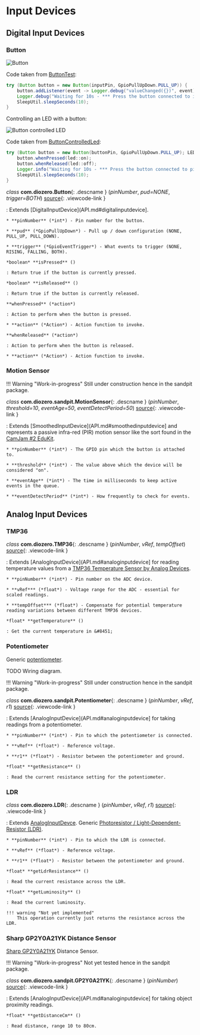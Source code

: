 # Input Devices

## Digital Input Devices

### Button

![Button](images/Button.png "Button") 

Code taken from [ButtonTest](https://github.com/mattjlewis/diozero/blob/master/diozero-core/src/main/java/com/diozero/sampleapps/ButtonTest.java):

```java
try (Button button = new Button(inputPin, GpioPullUpDown.PULL_UP)) {
	button.addListener(event -> Logger.debug("valueChanged({})", event));
	Logger.debug("Waiting for 10s - *** Press the button connected to input pin " + inputPin + " ***");
	SleepUtil.sleepSeconds(10);
}
```

Controlling an LED with a button:

![Button controlled LED](images/Button_LED.png "Button controlled LED") 

Code taken from [ButtonControlledLed](https://github.com/mattjlewis/diozero/blob/master/diozero-core/src/main/java/com/diozero/sampleapps/ButtonControlledLed.java):

```java
try (Button button = new Button(buttonPin, GpioPullUpDown.PULL_UP); LED led = new LED(ledPin)) {
	button.whenPressed(led::on);
	button.whenReleased(led::off);
	Logger.info("Waiting for 10s - *** Press the button connected to pin {} ***", Integer.valueOf(buttonPin));
	SleepUtil.sleepSeconds(10);
}
```

*class* **com.diozero.Button**{: .descname } (*pinNumber*, *pud=NONE*, *trigger=BOTH*) [source](https://github.com/mattjlewis/diozero/blob/master/diozero-core/src/main/java/com/diozero/Button.java){: .viewcode-link }

: Extends [DigitalInputDevice](API.md#digitalinputdevice].
    
    * **pinNumber** (*int*) - Pin number for the button.
    
    * **pud** (*GpioPullUpDown*) - Pull up / down configuration (NONE, PULL_UP, PULL_DOWN).
    
    * **trigger** (*GpioEventTrigger*) - What events to trigger (NONE, RISING, FALLING, BOTH).
    
    *boolean* **isPressed** ()
    
    : Return true if the button is currently pressed.
    
    *boolean* **isReleased** ()
    
    : Return true if the button is currently released.
    
    **whenPressed** (*action*)
    
    : Action to perform when the button is pressed.
    
    * **action** (*Action*) - Action function to invoke.
    
    **whenReleased** (*action*)
    
    : Action to perform when the button is released.
    
    * **action** (*Action*) - Action function to invoke.


### Motion Sensor

!!! Warning "Work-in-progress"
    Still under construction hence in the sandpit package.

*class* **com.diozero.sandpit.MotionSensor**{: .descname } (*pinNumber*, *threshold=10*, *eventAge=50*, *eventDetectPeriod=50*) [source](https://github.com/mattjlewis/diozero/blob/master/diozero-core/src/main/java/com/diozero/sandpit/MotionSensor.java){: .viewcode-link }

: Extends [SmoothedInputDevice](API.md#smoothedinputdevice] and represents a passive infra-red (PIR) motion sensor like the sort found in the [CamJam #2 EduKit](http://camjam.me/?page_id=623).
    
    * **pinNumber** (*int*) - The GPIO pin which the button is attached to.
    
    * **threshold** (*int*) - The value above which the device will be considered "on".
    
    * **eventAge** (*int*) - The time in milliseconds to keep active events in the queue.
    
    * **eventDetectPeriod** (*int*) - How frequently to check for events.


## Analog Input Devices

### TMP36

*class* **com.diozero.TMP36**{: .descname } (*pinNumber*, *vRef*, *tempOffset*) [source](https://github.com/mattjlewis/diozero/blob/master/diozero-core/src/main/java/com/diozero/TMP36.java){: .viewcode-link }

: Extends [AnalogInputDevice](API.md#analoginputdevice] for reading temperature values from a [TMP36 Temperature Sensor by Analog Devices](http://www.analog.com/en/products/analog-to-digital-converters/integrated-special-purpose-converters/integrated-temperature-sensors/tmp36.html).
    
    * **pinNumber** (*int*) - Pin number on the ADC device.
    
    * **vRef*** (*float*) - Voltage range for the ADC - essential for scaled readings.
    
    * **tempOffset*** (*float*) - Compensate for potential temperature reading variations between different TMP36 devices.
    
    *float* **getTemperature** ()
    
    : Get the current temperature in &#8451;


### Potentiometer

Generic [potentiometer](https://en.wikipedia.org/wiki/Potentiometer).

TODO Wiring diagram.

!!! Warning "Work-in-progress"
    Still under construction hence in the sandpit package.

*class* **com.diozero.sandpit.Potentiometer**{: .descname } (*pinNumber*, *vRef*, *r1*) [source](https://github.com/mattjlewis/diozero/blob/master/diozero-core/src/main/java/com/diozero/sandpit/Potentiometer.java){: .viewcode-link }

: Extends [AnalogInputDevice](API.md#analoginputdevice] for taking readings from a potentiometer.
    
    * **pinNumber** (*int*) - Pin to which the potentiometer is connected.
    
    * **vRef** (*float*) - Reference voltage.
    
    * **r1** (*float*) - Resistor between the potentiometer and ground.

    *float* **getResistance** ()
    
    : Read the current resistance setting for the potentiometer.


### LDR

*class* **com.diozero.LDR**{: .descname } (*pinNumber*, *vRef*, *r1*) [source](https://github.com/mattjlewis/diozero/blob/master/diozero-core/src/main/java/com/diozero/LDR.java){: .viewcode-link }

: Extends [AnalogInputDevce](API.md#analoginputdevice). Generic [Photoresistor / Light-Dependent-Resistor (LDR)](https://en.wikipedia.org/wiki/Photoresistor).
    
    * **pinNumber** (*int*) - Pin to which the LDR is connected.
    
    * **vRef** (*float*) - Reference voltage.
    
    * **r1** (*float*) - Resistor between the potentiometer and ground.

    *float* **getLdrResistance** ()
    
    : Read the current resistance across the LDR.

    *float* **getLuminosity** ()
    
    : Read the current luminosity.
    
    !!! warning "Not yet implemented"
        This operation currently just returns the resistance across the LDR.


### Sharp GP2Y0A21YK Distance Sensor

[Sharp GP2Y0A21YK](http://www.sharpsma.com/webfm_send/1208) Distance Sensor.

!!! Warning "Work-in-progress"
    Not yet tested hence in the sandpit package.

*class* **com.diozero.sandpit.GP2Y0A21YK**{: .descname } (*pinNumber*) [source](https://github.com/mattjlewis/diozero/blob/master/diozero-core/src/main/java/com/diozero/sandpit/GP2Y0A21YK.java){: .viewcode-link }

: Extends [AnalogInputDevice](API.md#analoginputdevice] for taking object proximity readings.
    
    *float* **getDistanceCm** ()
    
    : Read distance, range 10 to 80cm.
    